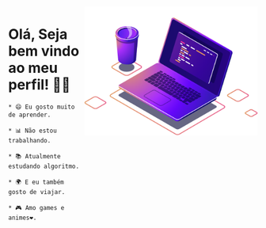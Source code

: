 <!--
**AntonioBernardo-ach/AntonioBernardo-ach** is a ✨ _special_ ✨ repository because its `README.md` (this file) appears on your GitHub profile.

Here are some ideas to get you started:

- 🔭 I’m currently working on ...
- 🌱 I’m currently learning ...
- 👯 I’m looking to collaborate on ...
- 🤔 I’m looking for help with ...
- 💬 Ask me about ...
- 📫 How to reach me: ...
- 😄 Pronouns: ...
- ⚡ Fun fact: ...
-->

<img align="right" src="https://github.com/AntonioBernardo-ach/Teste-github/blob/master/computer-illustration.png" width="350"/>

# Olá, Seja bem vindo ao meu perfil! 👨‍💻
~~~
* 😄 Eu gosto muito de aprender.

* 📊 Não estou trabalhando.

* 📚 Atualmente estudando algoritmo.

* 🌍 E eu também gosto de viajar.

* 🎮 Amo games e animes❤️.
